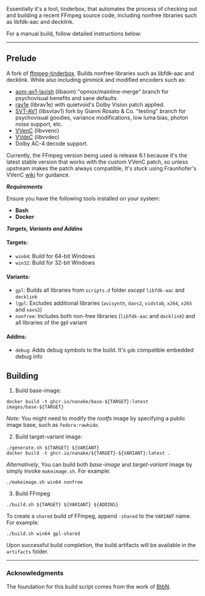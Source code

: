 Essentially it's a tool, tinderbox, that automates the process of checking out and building a recent FFmpeg source code, including nonfree libraries such as libfdk-aac and decklink.

For a manual build, follow detailed instructions below:

---

##  Prelude

A fork of [ffmpeg-tinderbox](https://github.com/nanake/ffmpeg-tinderbox). Builds nonfree libraries such as libfdk-aac and decklink. While also including gimmick and modified encoders such as:

- [aom-av1-lavish](https://github.com/Clybius/aom-av1-lavish/tree/Endless_Merging) (libaom) "opmox/mainline-merge" branch for psychovisual benefits and sane defaults.
- [rav1e](https://github.com/Simulping/rav1e) (librav1e) with quietvoid's Dolby Vision patch applied.
- [SVT-AV1](https://github.com/gianni-rosato/svt-av1-psy) (libsvtav1) fork by Gianni Rosato & Co. "testing" branch for psychovisual goodies, variance modifications, low luma bias, photon noise support, etc.
- [VVenC](https://github.com/fraunhoferhhi/vvenc) (libvvenc)
- [VVdeC](https://github.com/fraunhoferhhi/vvdec) (libvvdec)
- Dolby AC-4 decode support.

Currently, the FFmpeg version being used is release 6.1 because it's the latest stable version that works with the custom VVenC patch, so unless upstream makes the patch always compatible, It's stuck using Fraunhofer's VVenC [wiki](https://github.com/fraunhoferhhi/vvenc/wiki/FFmpeg-Integration) for guidance. 

***Requirements***

Ensure you have the following tools installed on your system:

- **Bash**
- **Docker**

***Targets, Variants and Addins***

#### Targets:

- `win64`: Build for 64-bit Windows
- `win32`: Build for 32-bit Windows

#### Variants:

- `gpl`: Builds all libraries from `scripts.d` folder *except* `libfdk-aac` and `decklink`
- `lgpl`: Excludes additional libraries (`avisynth`, `davs2`, `vidstab`, `x264`, `x265` and `xavs2`)
- `nonfree`: Includes both non-free libraries (`libfdk-aac` and `decklink`) and all libraries of the gpl variant

#### Addins:

- `debug`: Adds debug symbols to the build. It's `gdb` compatible embedded debug info

##  Building

1. Build base-image:

```console
docker build -t ghcr.io/nanake/base-${TARGET}:latest images/base-${TARGET}
```

*Note:* You might need to modify the *rootfs* image by specifying a public image base, such as `fedora:rawhide`.

2. Build target-variant image:

```console
./generate.sh ${TARGET} ${VARIANT}
docker build -t ghcr.io/nanake/${TARGET}-${VARIANT}:latest .
```
*Alternatively*, You can build both *base-image* and *target-variant* image by simply invoke `makeimage.sh`. For example:

```console
./makeimage.sh win64 nonfree
```

3. Build FFmpeg

```console
./build.sh ${TARGET} ${VARIANT} ${ADDINS}
```
To create a `shared` build of FFmpeg, append `-shared` to the `VARIANT` name. For example:

```console
./build.sh win64 gpl-shared
```
Upon successful build completion, the build artifacts will be available in the `artifacts` folder.

---

###  Acknowledgments

The foundation for this build script comes from the work of [BtbN](https://github.com/BtbN/FFmpeg-Builds).

